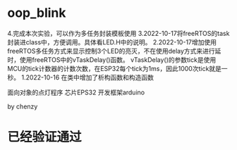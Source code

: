 # oop_blink
4.完成本次实验，可以作为多任务封装模板使用
3.2022-10-17将freeRTOS的task封装进class中，方便调用。具体看LED.H中的说明。
2.2022-10-17增加使用freeRTOS多任务方式来显示控制3个LED的亮灭，不在使用delay方式来进行延时，使用freeRTOS中的vTaskDelay()函数。
vTaskDelay()的参数tick是使用MCU的tick计数器的计数次数，在ESP32每个tick为1ms，因此1000次tick就是一秒。
1.2022-10-16 在类中增加了析构函数和构造函数


面向对象的点灯程序
芯片EPS32
开发框架arduino

by chenzy
# 已经验证通过
